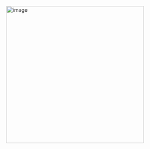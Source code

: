 <img width="374" alt="image" src="https://github.com/user-attachments/assets/3c129e1f-c77b-4d28-9af9-b4dce4cc1791">
